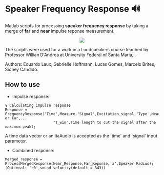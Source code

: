 # Speaker Frequency Response 🔊


Matlab scripts for processing **speaker frequency response** by taking a merge of **far** and **near** impulse reponse measurement.



<p align="center">
  <img src="https://github.com/gomeslucasm/Speaker-Frequency-Response/blob/master/image1.png">
</p>

The scripts were used for a work in a Loudspeakers course teached by Professor Willian D'Andrea at University Federal of Santa Maria,  .

Authors: Eduardo Laux, Gabrielle Hoffmann, Lucas Gomes, Marcelo Brites, Sidney Candido.

## How to use

- Impulse response:

```
% Calculating impulse response 
Response = FrequencyResponse('Time',Measure,'Signal',Excitation_signal,'Type',Near or Far,...
                      'T_win',Time length to cut the signal after the maximum peak);
```

A time data vector or an itaAudio is accepted as the 'time' and 'signal' input parameter.

- Combined response:

```
Merged_response = ProcessMergedResponse(Near_Response,Far_Reponse,'a',Speaker Radius); (Optional: 'c0',sound velocity(default = 343))
```



